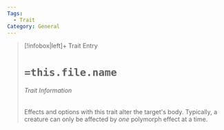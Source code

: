 ```yaml
---
Tags:
  - Trait
Category: General
---
```

> [!infobox|left]+ Trait Entry
> # `=this.file.name`
> ###### Trait Information
> Effects and options with this trait alter the target's body. Typically, a creature can only be affected by *one* polymorph effect at a time. 